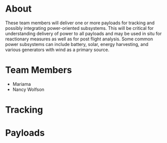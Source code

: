 # About

These team members will deliver one or more payloads for tracking and
possibly integrating power-oriented subsystems. This will be critical
for understanding delivery of power to all payloads and may be used in
situ for reactionary measures as well as for post flight analysis. Some
common power subsystems can include battery, solar, energy harvesting,
and various generators with wind as a primary source.

# Team Members

- Mariama
- Nancy Wolfson

# Tracking

# Payloads